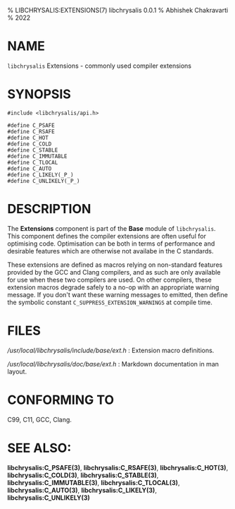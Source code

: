 % LIBCHRYSALIS:EXTENSIONS(7) libchrysalis 0.0.1
% Abhishek Chakravarti
% 2022


# NAME

`libchrysalis` Extensions - commonly used compiler extensions


# SYNOPSIS

```
#include <libchrysalis/api.h>
 
#define C_PSAFE
#define C_RSAFE
#define C_HOT
#define C_COLD
#define C_STABLE
#define C_IMMUTABLE
#define C_TLOCAL
#define C_AUTO
#define C_LIKELY(_P_)
#define C_UNLIKELY(_P_)
```


# DESCRIPTION

The **Extensions** component is part of the **Base** module of `libchrysalis`.
This component defines the compiler extensions are often useful for optimising
code. Optimisation can be both in terms of performance and desirable features
which are otherwise not availabe in the C standards.

These extensions are defined as macros relying on non-standard features provided
by the GCC and Clang compilers, and as such are only available for use when
these two compilers are used. On other compilers, these extension macros degrade
safely to a no-op with an appropriate warning message. If you don't want these
warning messages to emitted, then define the symbolic constant
`C_SUPPRESS_EXTENSION_WARNINGS` at compile time.


# FILES

*/usr/local/libchrysalis/include/base/ext.h*
:	Extension macro definitions.

*/usr/local/libchrysalis/doc/base/ext.h*
:	Markdown documentation in man layout.


# CONFORMING TO

C99, C11, GCC, Clang.


# SEE ALSO:

**libchrysalis:C_PSAFE(3)**, **libchrysalis:C_RSAFE(3)**,
**libchrysalis:C_HOT(3)**, **libchrysalis:C_COLD(3)**,
**libchrysalis:C_STABLE(3)**, **libchrysalis:C_IMMUTABLE(3)**,
**libchrysalis:C_TLOCAL(3)**, **libchrysalis:C_AUTO(3)**,
**libchrysalis:C_LIKELY(3)**, **libchrysalis:C_UNLIKELY(3)**

